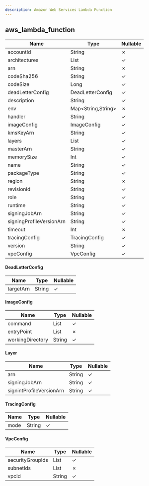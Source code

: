 ```yaml
---
description: Amazon Web Services Lambda Function
---
```

aws_lambda_function
-------------------

| **Name**                 | **Type**           | **Nullable** |
| ------------------------ | ------------------ | ------------ |
| accountId                | String             | &cross;      |
| architectures            | List<String>       | &check;      |
| arn                      | String             | &cross;      |
| codeSha256               | String             | &check;      |
| codeSize                 | Long               | &check;      |
| deadLetterConfig         | DeadLetterConfig   | &check;      |
| description              | String             | &check;      |
| env                      | Map<String,String> | &cross;      |
| handler                  | String             | &check;      |
| imageConfig              | ImageConfig        | &check;      |
| kmsKeyArn                | String             | &check;      |
| layers                   | List<Layer>        | &check;      |
| masterArn                | String             | &check;      |
| memorySize               | Int                | &check;      |
| name                     | String             | &check;      |
| packageType              | String             | &check;      |
| region                   | String             | &cross;      |
| revisionId               | String             | &check;      |
| role                     | String             | &check;      |
| runtime                  | String             | &check;      |
| signingJobArn            | String             | &check;      |
| signingProfileVersionArn | String             | &check;      |
| timeout                  | Int                | &cross;      |
| tracingConfig            | TracingConfig      | &check;      |
| version                  | String             | &check;      |
| vpcConfig                | VpcConfig          | &check;      |

#### DeadLetterConfig
| **Name**  | **Type** | **Nullable** |
| --------- | -------- | ------------ |
| targetArn | String   | &check;      |

#### ImageConfig
| **Name**         | **Type**     | **Nullable** |
| ---------------- | ------------ | ------------ |
| command          | List<String> | &check;      |
| entryPoint       | List<String> | &cross;      |
| workingDirectory | String       | &check;      |

#### Layer
| **Name**                 | **Type** | **Nullable** |
| ------------------------ | -------- | ------------ |
| arn                      | String   | &check;      |
| signingJobArn            | String   | &check;      |
| signintProfileVersionArn | String   | &check;      |

#### TracingConfig
| **Name** | **Type** | **Nullable** |
| -------- | -------- | ------------ |
| mode     | String   | &check;      |

#### VpcConfig
| **Name**         | **Type**     | **Nullable** |
| ---------------- | ------------ | ------------ |
| securityGroupIds | List<String> | &check;      |
| subnetIds        | List<String> | &cross;      |
| vpcId            | String       | &check;      |
